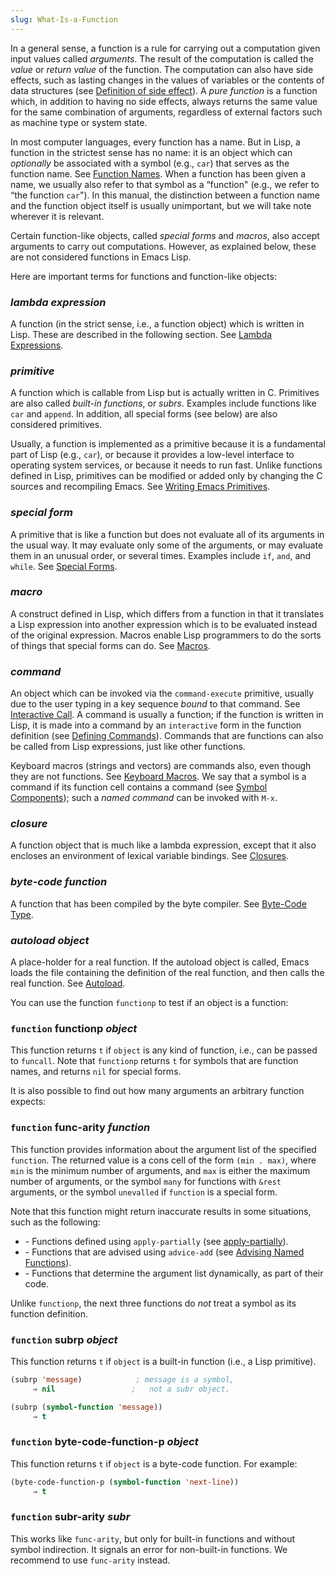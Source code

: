 ```yaml
---
slug: What-Is-a-Function
---
```


In a general sense, a function is a rule for carrying out a computation given input values called *arguments*. The result of the computation is called the *value* or *return value* of the function. The computation can also have side effects, such as lasting changes in the values of variables or the contents of data structures (see [Definition of side effect](Definition-of-side-effect)). A *pure function* is a function which, in addition to having no side effects, always returns the same value for the same combination of arguments, regardless of external factors such as machine type or system state.

In most computer languages, every function has a name. But in Lisp, a function in the strictest sense has no name: it is an object which can *optionally* be associated with a symbol (e.g., `car`) that serves as the function name. See [Function Names](Function-Names). When a function has been given a name, we usually also refer to that symbol as a “function" (e.g., we refer to “the function `car`"). In this manual, the distinction between a function name and the function object itself is usually unimportant, but we will take note wherever it is relevant.

Certain function-like objects, called *special forms* and *macros*, also accept arguments to carry out computations. However, as explained below, these are not considered functions in Emacs Lisp.

Here are important terms for functions and function-like objects:

### *lambda expression*

A function (in the strict sense, i.e., a function object) which is written in Lisp. These are described in the following section. See [Lambda Expressions](Lambda-Expressions).

### *primitive*

A function which is callable from Lisp but is actually written in C. Primitives are also called *built-in functions*, or *subrs*. Examples include functions like `car` and `append`. In addition, all special forms (see below) are also considered primitives.

Usually, a function is implemented as a primitive because it is a fundamental part of Lisp (e.g., `car`), or because it provides a low-level interface to operating system services, or because it needs to run fast. Unlike functions defined in Lisp, primitives can be modified or added only by changing the C sources and recompiling Emacs. See [Writing Emacs Primitives](Writing-Emacs-Primitives).

### *special form*

A primitive that is like a function but does not evaluate all of its arguments in the usual way. It may evaluate only some of the arguments, or may evaluate them in an unusual order, or several times. Examples include `if`, `and`, and `while`. See [Special Forms](Special-Forms).

### *macro*

A construct defined in Lisp, which differs from a function in that it translates a Lisp expression into another expression which is to be evaluated instead of the original expression. Macros enable Lisp programmers to do the sorts of things that special forms can do. See [Macros](Macros).

### *command*

An object which can be invoked via the `command-execute` primitive, usually due to the user typing in a key sequence *bound* to that command. See [Interactive Call](Interactive-Call). A command is usually a function; if the function is written in Lisp, it is made into a command by an `interactive` form in the function definition (see [Defining Commands](Defining-Commands)). Commands that are functions can also be called from Lisp expressions, just like other functions.

Keyboard macros (strings and vectors) are commands also, even though they are not functions. See [Keyboard Macros](Keyboard-Macros). We say that a symbol is a command if its function cell contains a command (see [Symbol Components](Symbol-Components)); such a *named command* can be invoked with `M-x`.

### *closure*

A function object that is much like a lambda expression, except that it also encloses an environment of lexical variable bindings. See [Closures](Closures).

### *byte-code function*

A function that has been compiled by the byte compiler. See [Byte-Code Type](Byte_002dCode-Type).

### *autoload object*

A place-holder for a real function. If the autoload object is called, Emacs loads the file containing the definition of the real function, and then calls the real function. See [Autoload](Autoload).

You can use the function `functionp` to test if an object is a function:

### <span className="tag function">`function`</span> **functionp** *object*

This function returns `t` if `object` is any kind of function, i.e., can be passed to `funcall`. Note that `functionp` returns `t` for symbols that are function names, and returns `nil` for special forms.

It is also possible to find out how many arguments an arbitrary function expects:

### <span className="tag function">`function`</span> **func-arity** *function*

This function provides information about the argument list of the specified `function`. The returned value is a cons cell of the form `(min . max)`<!-- /@w -->, where `min` is the minimum number of arguments, and `max` is either the maximum number of arguments, or the symbol `many` for functions with `&rest` arguments, or the symbol `unevalled` if `function` is a special form.

Note that this function might return inaccurate results in some situations, such as the following:

*   \- Functions defined using `apply-partially` (see [apply-partially](Calling-Functions)).
*   \- Functions that are advised using `advice-add` (see [Advising Named Functions](Advising-Named-Functions)).
*   \- Functions that determine the argument list dynamically, as part of their code.

Unlike `functionp`, the next three functions do *not* treat a symbol as its function definition.

### <span className="tag function">`function`</span> **subrp** *object*

This function returns `t` if `object` is a built-in function (i.e., a Lisp primitive).

```lisp
(subrp 'message)            ; message is a symbol,
     ⇒ nil                 ;   not a subr object.
```

```lisp
(subrp (symbol-function 'message))
     ⇒ t
```

### <span className="tag function">`function`</span> **byte-code-function-p** *object*

This function returns `t` if `object` is a byte-code function. For example:

```lisp
(byte-code-function-p (symbol-function 'next-line))
     ⇒ t
```

### <span className="tag function">`function`</span> **subr-arity** *subr*

This works like `func-arity`, but only for built-in functions and without symbol indirection. It signals an error for non-built-in functions. We recommend to use `func-arity` instead.
